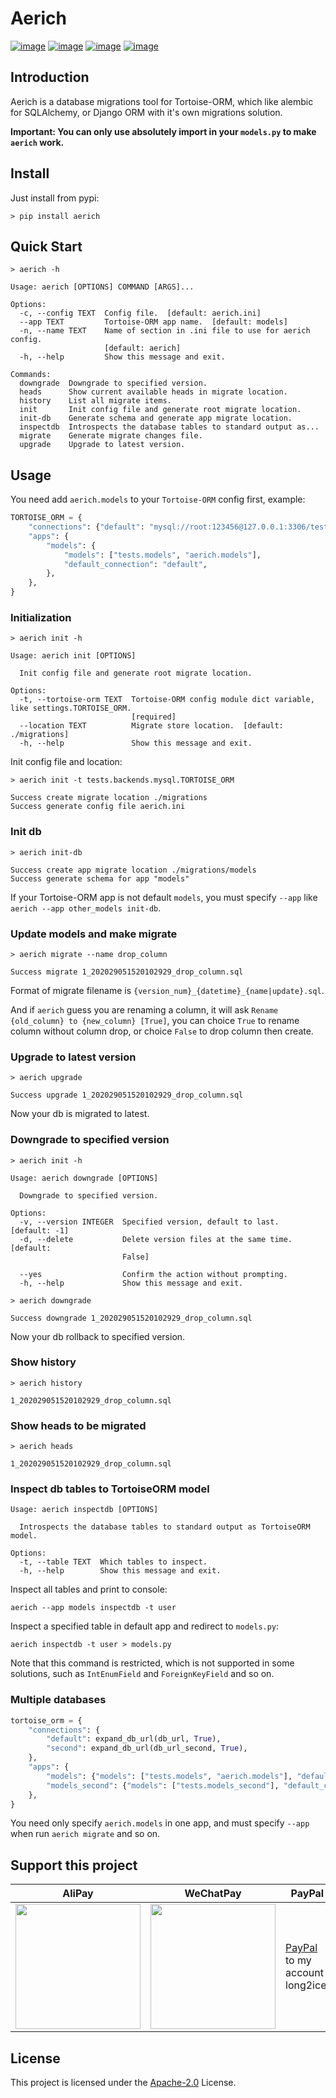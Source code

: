 # Aerich

[![image](https://img.shields.io/pypi/v/aerich.svg?style=flat)](https://pypi.python.org/pypi/aerich)
[![image](https://img.shields.io/github/license/long2ice/aerich)](https://github.com/long2ice/aerich)
[![image](https://github.com/long2ice/aerich/workflows/pypi/badge.svg)](https://github.com/long2ice/aerich/actions?query=workflow:pypi)
[![image](https://github.com/long2ice/aerich/workflows/test/badge.svg)](https://github.com/long2ice/aerich/actions?query=workflow:test)

## Introduction

Aerich is a database migrations tool for Tortoise-ORM, which like alembic for SQLAlchemy, or Django ORM with it\'s own
migrations solution.

**Important: You can only use absolutely import in your `models.py` to make `aerich` work.**

## Install

Just install from pypi:

```shell
> pip install aerich
```

## Quick Start

```shell
> aerich -h

Usage: aerich [OPTIONS] COMMAND [ARGS]...

Options:
  -c, --config TEXT  Config file.  [default: aerich.ini]
  --app TEXT         Tortoise-ORM app name.  [default: models]
  -n, --name TEXT    Name of section in .ini file to use for aerich config.
                     [default: aerich]
  -h, --help         Show this message and exit.

Commands:
  downgrade  Downgrade to specified version.
  heads      Show current available heads in migrate location.
  history    List all migrate items.
  init       Init config file and generate root migrate location.
  init-db    Generate schema and generate app migrate location.
  inspectdb  Introspects the database tables to standard output as...
  migrate    Generate migrate changes file.
  upgrade    Upgrade to latest version.
```

## Usage

You need add `aerich.models` to your `Tortoise-ORM` config first, example:

```python
TORTOISE_ORM = {
    "connections": {"default": "mysql://root:123456@127.0.0.1:3306/test"},
    "apps": {
        "models": {
            "models": ["tests.models", "aerich.models"],
            "default_connection": "default",
        },
    },
}
```

### Initialization

```shell
> aerich init -h

Usage: aerich init [OPTIONS]

  Init config file and generate root migrate location.

Options:
  -t, --tortoise-orm TEXT  Tortoise-ORM config module dict variable, like settings.TORTOISE_ORM.
                           [required]
  --location TEXT          Migrate store location.  [default: ./migrations]
  -h, --help               Show this message and exit.
```

Init config file and location:

```shell
> aerich init -t tests.backends.mysql.TORTOISE_ORM

Success create migrate location ./migrations
Success generate config file aerich.ini
```

### Init db

```shell
> aerich init-db

Success create app migrate location ./migrations/models
Success generate schema for app "models"
```

If your Tortoise-ORM app is not default `models`, you must specify
`--app` like `aerich --app other_models init-db`.

### Update models and make migrate

```shell
> aerich migrate --name drop_column

Success migrate 1_202029051520102929_drop_column.sql
```

Format of migrate filename is
`{version_num}_{datetime}_{name|update}.sql`.

And if `aerich` guess you are renaming a column, it will ask `Rename {old_column} to {new_column} [True]`, you can
choice `True` to rename column without column drop, or choice `False` to drop column then create.

### Upgrade to latest version

```shell
> aerich upgrade

Success upgrade 1_202029051520102929_drop_column.sql
```

Now your db is migrated to latest.

### Downgrade to specified version

```shell
> aerich init -h

Usage: aerich downgrade [OPTIONS]

  Downgrade to specified version.

Options:
  -v, --version INTEGER  Specified version, default to last.  [default: -1]
  -d, --delete           Delete version files at the same time.  [default:
                         False]

  --yes                  Confirm the action without prompting.
  -h, --help             Show this message and exit.
```

```shell
> aerich downgrade

Success downgrade 1_202029051520102929_drop_column.sql
```

Now your db rollback to specified version.

### Show history

```shell
> aerich history

1_202029051520102929_drop_column.sql
```

### Show heads to be migrated

```shell
> aerich heads

1_202029051520102929_drop_column.sql
```

### Inspect db tables to TortoiseORM model

```shell
Usage: aerich inspectdb [OPTIONS]

  Introspects the database tables to standard output as TortoiseORM model.

Options:
  -t, --table TEXT  Which tables to inspect.
  -h, --help        Show this message and exit.
```

Inspect all tables and print to console:

```shell
aerich --app models inspectdb -t user 
```

Inspect a specified table in default app and redirect to `models.py`:

```shell
aerich inspectdb -t user > models.py
```

Note that this command is restricted, which is not supported in some solutions, such as `IntEnumField`
and `ForeignKeyField` and so on.

### Multiple databases

```python
tortoise_orm = {
    "connections": {
        "default": expand_db_url(db_url, True),
        "second": expand_db_url(db_url_second, True),
    },
    "apps": {
        "models": {"models": ["tests.models", "aerich.models"], "default_connection": "default"},
        "models_second": {"models": ["tests.models_second"], "default_connection": "second", },
    },
}
```

You need only specify `aerich.models` in one app, and must specify `--app` when run `aerich migrate` and so on.

## Support this project

| AliPay                                                                                 | WeChatPay                                                                                 | PayPal                                                           |
| -------------------------------------------------------------------------------------- | ----------------------------------------------------------------------------------------- | ---------------------------------------------------------------- |
| <img width="200" src="https://github.com/long2ice/aerich/raw/dev/images/alipay.jpeg"/> | <img width="200" src="https://github.com/long2ice/aerich/raw/dev/images/wechatpay.jpeg"/> | [PayPal](https://www.paypal.me/long2ice) to my account long2ice. |

## License

This project is licensed under the
[Apache-2.0](https://github.com/long2ice/aerich/blob/master/LICENSE) License.
